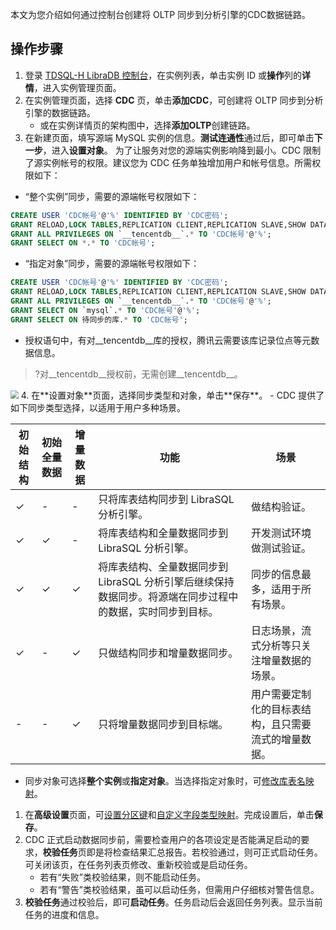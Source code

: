 
本文为您介绍如何通过控制台创建将 OLTP 同步到分析引擎的CDC数据链路。

## 操作步骤
1. 登录 [TDSQL-H LibraDB 控制台](https://console.cloud.tencent.com/txln/instance)，在实例列表，单击实例 ID 或**操作**列的**详情**，进入实例管理页面。
2. 在实例管理页面，选择 **CDC** 页，单击**添加CDC**，可创建将 OLTP 同步到分析引擎的数据链路。
   - 或在实例详情页的架构图中，选择**添加OLTP**创建链路。
3. 在新建页面，填写源端 MySQL 实例的信息。**测试连通性**通过后，即可单击**下一步**，进入**设置对象**。
为了让服务对您的源端实例影响降到最小。CDC 限制了源实例帐号的权限。建议您为 CDC 任务单独增加用户和帐号信息。所需权限如下：
  - “整个实例”同步，需要的源端帐号权限如下：
```sql
CREATE USER 'CDC帐号'@'%' IDENTIFIED BY 'CDC密码';  
GRANT RELOAD,LOCK TABLES,REPLICATION CLIENT,REPLICATION SLAVE,SHOW DATABASES,SHOW VIEW,PROCESS ON *.* TO 'CDC帐号'@'%';  
GRANT ALL PRIVILEGES ON `__tencentdb__`.* TO 'CDC帐号'@'%';  
GRANT SELECT ON *.* TO 'CDC帐号';
```
  - “指定对象”同步，需要的源端帐号权限如下：
```sql
CREATE USER 'CDC帐号'@'%' IDENTIFIED BY 'CDC密码';  
GRANT RELOAD,LOCK TABLES,REPLICATION CLIENT,REPLICATION SLAVE,SHOW DATABASES,SHOW VIEW,PROCESS ON *.* TO 'CDC帐号'@'%';  
GRANT ALL PRIVILEGES ON `__tencentdb__`.* TO 'CDC帐号'@'%';  
GRANT SELECT ON `mysql`.* TO 'CDC帐号'@'%';
GRANT SELECT ON 待同步的库.* TO 'CDC帐号';
```
  - 授权语句中，有对\_\_tencentdb\_\_库的授权，腾讯云需要该库记录位点等元数据信息。
>?对\_\_tencentdb\_\_授权前，无需创建\_\_tencentdb\_\_。
>
<img src="https://qcloudimg.tencent-cloud.cn/raw/cc3c9fd2e81933459bcffdbfb182ae57.png" style="zoom:80%;" />
4. 在**设置对象**页面，选择同步类型和对象，单击**保存**。
- CDC 提供了如下同步类型选择，以适用于用户多种场景。  
<table>
<thead><tr><th>初始结构</th><th>初始全量数据</th><th>增量数据</th><th>功能</th><th>场景</th></tr></thead>
<tbody><tr>
<td>&#10003;</td><td>-</td><td>-</td>
<td>只将库表结构同步到 LibraSQL 分析引擎。</td>
<td>做结构验证。</td></tr>
<tr>
<td>&#10003;</td><td>&#10003;</td><td>-</td>
<td>将库表结构和全量数据同步到 LibraSQL 分析引擎。</td>
<td>开发测试环境做测试验证。</td></tr>
<tr>
<td>&#10003;</td><td>&#10003;</td><td>&#10003;</td>
<td>将库表结构、全量数据同步到 LibraSQL 分析引擎后继续保持数据同步。将源端在同步过程中的数据，实时同步到目标。</td>
<td>同步的信息最多，适用于所有场景。</td></tr>
<tr>
<td>&#10003;</td><td>-</td><td>&#10003;</td>
<td>只做结构同步和增量数据同步。</td>
<td>日志场景，流式分析等只关注增量数据的场景。</td></tr>
<tr>
<td>-</td><td>-</td><td>&#10003;</td>
<td>只将增量数据同步到目标端。</td>
<td>用户需要定制化的目标表结构，且只需要流式的增量数据。</td></tr>
</tbody></table>	  

- 同步对象可选择**整个实例**或**指定对象**。当选择指定对象时，可[修改库表名映射](https://cloud.tencent.com/document/product/1488/63694)。

1. 在**高级设置**页面，可[设置分区键](https://cloud.tencent.com/document/product/1488/63692)和[自定义字段类型映射](https://cloud.tencent.com/document/product/1488/63691#.E8.87.AA.E5.AE.9A.E4.B9.89.E6.95.B0.E6.8D.AE.E7.B1.BB.E5.9E.8B.E8.BD.AC.E6.8D.A2)。完成设置后，单击**保存**。
2. CDC 正式启动数据同步前，需要检查用户的各项设定是否能满足启动的要求，**校验任务**页即是将检查结果汇总报告。若校验通过，则可正式启动任务。可关闭该页，在任务列表页修改、重新校验或是启动任务。
   - 若有“失败”类校验结果，则不能启动任务。
   - 若有“警告”类校验结果，虽可以启动任务，但需用户仔细核对警告信息。
3. **校验任务**通过校验后，即可**启动任务**。任务启动后会返回任务列表。显示当前任务的进度和信息。

